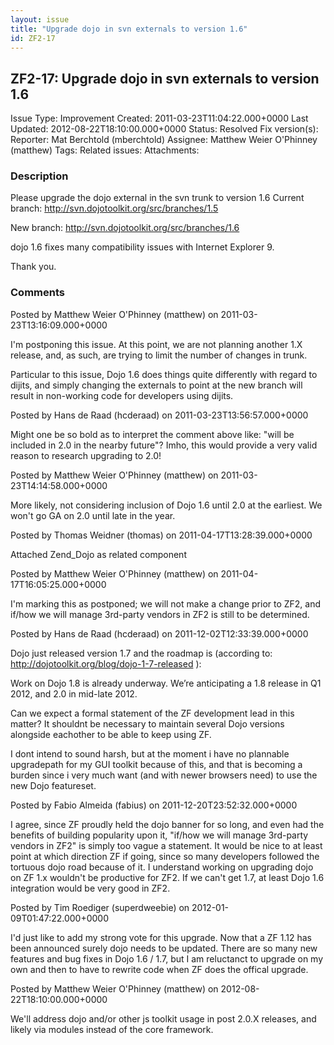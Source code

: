 ```yaml
---
layout: issue
title: "Upgrade dojo in svn externals to version 1.6"
id: ZF2-17
---
```


ZF2-17: Upgrade dojo in svn externals to version 1.6
----------------------------------------------------

 Issue Type: Improvement Created: 2011-03-23T11:04:22.000+0000 Last Updated: 2012-08-22T18:10:00.000+0000 Status: Resolved Fix version(s): 
 Reporter:  Mat Berchtold (mberchtold)  Assignee:  Matthew Weier O'Phinney (matthew)  Tags: 
 Related issues: 
 Attachments: 
### Description

Please upgrade the dojo external in the svn trunk to version 1.6 Current branch: <http://svn.dojotoolkit.org/src/branches/1.5>

New branch: <http://svn.dojotoolkit.org/src/branches/1.6>

dojo 1.6 fixes many compatibility issues with Internet Explorer 9.

Thank you.

 

 

### Comments

Posted by Matthew Weier O'Phinney (matthew) on 2011-03-23T13:16:09.000+0000

I'm postponing this issue. At this point, we are not planning another 1.X release, and, as such, are trying to limit the number of changes in trunk.

Particular to this issue, Dojo 1.6 does things quite differently with regard to dijits, and simply changing the externals to point at the new branch will result in non-working code for developers using dijits.

 

 

Posted by Hans de Raad (hcderaad) on 2011-03-23T13:56:57.000+0000

Might one be so bold as to interpret the comment above like: "will be included in 2.0 in the nearby future"? Imho, this would provide a very valid reason to research upgrading to 2.0!

 

 

Posted by Matthew Weier O'Phinney (matthew) on 2011-03-23T14:14:58.000+0000

More likely, not considering inclusion of Dojo 1.6 until 2.0 at the earliest. We won't go GA on 2.0 until late in the year.

 

 

Posted by Thomas Weidner (thomas) on 2011-04-17T13:28:39.000+0000

Attached Zend\_Dojo as related component

 

 

Posted by Matthew Weier O'Phinney (matthew) on 2011-04-17T16:05:25.000+0000

I'm marking this as postponed; we will not make a change prior to ZF2, and if/how we will manage 3rd-party vendors in ZF2 is still to be determined.

 

 

Posted by Hans de Raad (hcderaad) on 2011-12-02T12:33:39.000+0000

Dojo just released version 1.7 and the roadmap is (according to: <http://dojotoolkit.org/blog/dojo-1-7-released> ):

Work on Dojo 1.8 is already underway. We’re anticipating a 1.8 release in Q1 2012, and 2.0 in mid-late 2012.

Can we expect a formal statement of the ZF development lead in this matter? It shouldnt be necessary to maintain several Dojo versions alongside eachother to be able to keep using ZF.

I dont intend to sound harsh, but at the moment i have no plannable upgradepath for my GUI toolkit because of this, and that is becoming a burden since i very much want (and with newer browsers need) to use the new Dojo featureset.

 

 

Posted by Fabio Almeida (fabius) on 2011-12-20T23:52:32.000+0000

I agree, since ZF proudly held the dojo banner for so long, and even had the benefits of building popularity upon it, "if/how we will manage 3rd-party vendors in ZF2" is simply too vague a statement. It would be nice to at least point at which direction ZF if going, since so many developers followed the tortuous dojo road because of it. I understand working on upgrading dojo on ZF 1.x wouldn't be productive for ZF2. If we can't get 1.7, at least Dojo 1.6 integration would be very good in ZF2.

 

 

Posted by Tim Roediger (superdweebie) on 2012-01-09T01:47:22.000+0000

I'd just like to add my strong vote for this upgrade. Now that a ZF 1.12 has been announced surely dojo needs to be updated. There are so many new features and bug fixes in Dojo 1.6 / 1.7, but I am reluctanct to upgrade on my own and then to have to rewrite code when ZF does the offical upgrade.

 

 

Posted by Matthew Weier O'Phinney (matthew) on 2012-08-22T18:10:00.000+0000

We'll address dojo and/or other js toolkit usage in post 2.0.X releases, and likely via modules instead of the core framework.

 

 